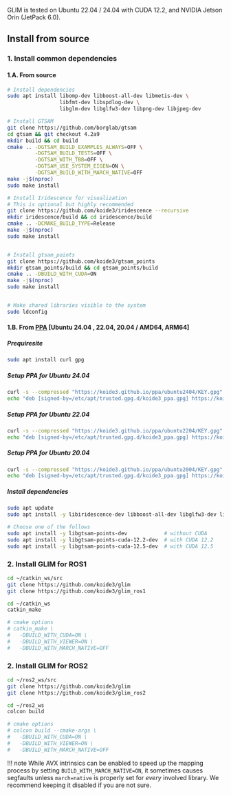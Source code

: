 
GLIM is tested on Ubuntu 22.04 / 24.04 with CUDA 12.2, and NVIDIA Jetson Orin (JetPack 6.0).

## Install from source

### 1. Install common dependencies

#### 1.A. From source

```bash
# Install dependencies
sudo apt install libomp-dev libboost-all-dev libmetis-dev \
                 libfmt-dev libspdlog-dev \
                 libglm-dev libglfw3-dev libpng-dev libjpeg-dev

# Install GTSAM
git clone https://github.com/borglab/gtsam
cd gtsam && git checkout 4.2a9
mkdir build && cd build
cmake .. -DGTSAM_BUILD_EXAMPLES_ALWAYS=OFF \
         -DGTSAM_BUILD_TESTS=OFF \
         -DGTSAM_WITH_TBB=OFF \
         -DGTSAM_USE_SYSTEM_EIGEN=ON \
         -DGTSAM_BUILD_WITH_MARCH_NATIVE=OFF
make -j$(nproc)
sudo make install

# Install Iridescence for visualization
# This is optional but highly recommended
git clone https://github.com/koide3/iridescence --recursive
mkdir iridescence/build && cd iridescence/build
cmake .. -DCMAKE_BUILD_TYPE=Release
make -j$(nproc)
sudo make install


# Install gtsam_points
git clone https://github.com/koide3/gtsam_points
mkdir gtsam_points/build && cd gtsam_points/build
cmake .. -DBUILD_WITH_CUDA=ON
make -j$(nproc)
sudo make install


# Make shared libraries visible to the system
sudo ldconfig
```

#### 1.B. From [PPA](https://koide3.github.io/ppa/) [Ubuntu 24.04 , 22.04, 20.04 / AMD64, ARM64]

##### Prequiresite

```bash
sudo apt install curl gpg
```

##### Setup PPA for Ubuntu 24.04

```bash
curl -s --compressed "https://koide3.github.io/ppa/ubuntu2404/KEY.gpg" | gpg --dearmor | sudo tee /etc/apt/trusted.gpg.d/koide3_ppa.gpg >/dev/null
echo "deb [signed-by=/etc/apt/trusted.gpg.d/koide3_ppa.gpg] https://koide3.github.io/ppa/ubuntu2404 ./" | sudo tee /etc/apt/sources.list.d/koide3_ppa.list
```

##### Setup PPA for Ubuntu 22.04

```bash
curl -s --compressed "https://koide3.github.io/ppa/ubuntu2204/KEY.gpg" | gpg --dearmor | sudo tee /etc/apt/trusted.gpg.d/koide3_ppa.gpg >/dev/null
echo "deb [signed-by=/etc/apt/trusted.gpg.d/koide3_ppa.gpg] https://koide3.github.io/ppa/ubuntu2204 ./" | sudo tee /etc/apt/sources.list.d/koide3_ppa.list
```

##### Setup PPA for Ubuntu 20.04

```bash
curl -s --compressed "https://koide3.github.io/ppa/ubuntu2004/KEY.gpg" | gpg --dearmor | sudo tee /etc/apt/trusted.gpg.d/koide3_ppa.gpg >/dev/null
echo "deb [signed-by=/etc/apt/trusted.gpg.d/koide3_ppa.gpg] https://koide3.github.io/ppa/ubuntu2004 ./" | sudo tee /etc/apt/sources.list.d/koide3_ppa.list
```

##### Install dependencies

```bash
sudo apt update
sudo apt install -y libiridescence-dev libboost-all-dev libglfw3-dev libmetis-dev

# Choose one of the follows
sudo apt install -y libgtsam-points-dev            # without CUDA
sudo apt install -y libgtsam-points-cuda-12.2-dev  # with CUDA 12.2
sudo apt install -y libgtsam-points-cuda-12.5-dev  # with CUDA 12.5
```


### 2. Install GLIM for ROS1

```bash
cd ~/catkin_ws/src
git clone https://github.com/koide3/glim
git clone https://github.com/koide3/glim_ros1

cd ~/catkin_ws
catkin_make

# cmake options
# catkin_make \
#   -DBUILD_WITH_CUDA=ON \
#   -DBUILD_WITH_VIEWER=ON \
#   -DBUILD_WITH_MARCH_NATIVE=OFF
```

### 2. Install GLIM for ROS2
```bash
cd ~/ros2_ws/src
git clone https://github.com/koide3/glim
git clone https://github.com/koide3/glim_ros2

cd ~/ros2_ws
colcon build

# cmake options
# colcon build --cmake-args \
#   -DBUILD_WITH_CUDA=ON \
#   -DBUILD_WITH_VIEWER=ON \
#   -DBUILD_WITH_MARCH_NATIVE=OFF
```

!!! note
    While AVX intrinsics can be enabled to speed up the mapping process by setting ```BUILD_WITH_MARCH_NATIVE=ON```, it sometimes causes segfaults unless ```march=native``` is properly set for *every* involved library. We recommend keeping it disabled if you are not sure.
